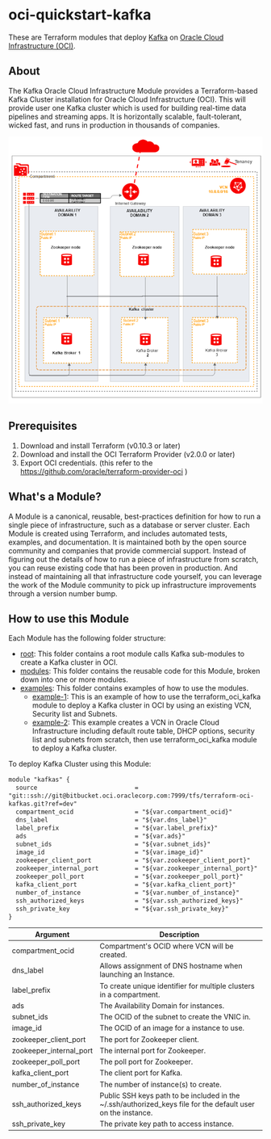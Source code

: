 # oci-quickstart-kafka
These are Terraform modules that deploy [Kafka](https://kafka.apache.org/) on [Oracle Cloud Infrastructure (OCI)](https://cloud.oracle.com/en_US/cloud-infrastructure).

## About
The Kafka Oracle Cloud Infrastructure Module provides a Terraform-based Kafka Cluster installation for Oracle Cloud Infrastructure (OCI). This will provide user one Kafka cluster which is used for building real-time data pipelines and streaming apps. It is horizontally scalable, fault-tolerant, wicked fast, and runs in production in thousands of companies.

![Kafka cluster architecture](docs/images/architecture.png)

## Prerequisites
1. Download and install Terraform (v0.10.3 or later)
2. Download and install the OCI Terraform Provider (v2.0.0 or later)
3. Export OCI credentials. (this refer to the https://github.com/oracle/terraform-provider-oci )

## What's a Module?
A Module is a canonical, reusable, best-practices definition for how to run a single piece of infrastructure, such as a database or server cluster. Each Module is created using Terraform, and includes automated tests, examples, and documentation. It is maintained both by the open source community and companies that provide commercial support.
Instead of figuring out the details of how to run a piece of infrastructure from scratch, you can reuse existing code that has been proven in production. And instead of maintaining all that infrastructure code yourself, you can leverage the work of the Module community to pick up infrastructure improvements through a version number bump.

## How to use this Module
Each Module has the following folder structure:
* [root](): This folder contains a root module calls Kafka sub-modules to create a Kafka cluster in OCI.
* [modules](): This folder contains the reusable code for this Module, broken down into one or more modules.
* [examples](): This folder contains examples of how to use the modules.
  - [example-1](examples/example-1): This is an example of how to use the terraform_oci_kafka module to deploy a Kafka cluster in OCI by using an existing VCN, Security list and Subnets.
  - [example-2](examples/example-2): This example creates a VCN in Oracle Cloud Infrastructure including default route table, DHCP options, security list and subnets from scratch, then use terraform_oci_kafka module to deploy a Kafka cluster.

To deploy Kafka Cluster using this Module:

```hcl
module "kafkas" {
  source                           = "git::ssh://git@bitbucket.oci.oraclecorp.com:7999/tfs/terraform-oci-kafkas.git?ref=dev"
  compartment_ocid                 = "${var.compartment_ocid}"
  dns_label                        = "${var.dns_label}"
  label_prefix                     = "${var.label_prefix}"
  ads                              = "${var.ads}"
  subnet_ids                       = "${var.subnet_ids}"
  image_id                         = "${var.image_id}"
  zookeeper_client_port            = "${var.zookeeper_client_port}"
  zookeeper_internal_port          = "${var.zookeeper_internal_port}"
  zookeeper_poll_port              = "${var.zookeeper_poll_port}"
  kafka_client_port                = "${var.kafka_client_port}"
  number_of_instance               = "${var.number_of_instance}"
  ssh_authorized_keys              = "${var.ssh_authorized_keys}"
  ssh_private_key                  = "${var.ssh_private_key}"
}
```

Argument | Description
--- | ---
compartment_ocid | Compartment's OCID where VCN will be created.
dns_label | Allows assignment of DNS hostname when launching an Instance.
label_prefix | To create unique identifier for multiple clusters in a compartment.
ads | The Availability Domain for instances.
subnet_ids  | The OCID of the subnet to create the VNIC in.
image_id | The OCID of an image for a instance to use.
zookeeper_client_port | The port for Zookeeper client.
zookeeper_internal_port | The internal port for Zookeeper.
zookeeper_poll_port | The poll port for Zookeeper.
kafka_client_port | The client port for Kafka.
number_of_instance | The number of instance(s) to create.
ssh_authorized_keys | Public SSH keys path to be included in the ~/.ssh/authorized_keys file for the default user on the instance.
ssh_private_key | The private key path to access instance.
